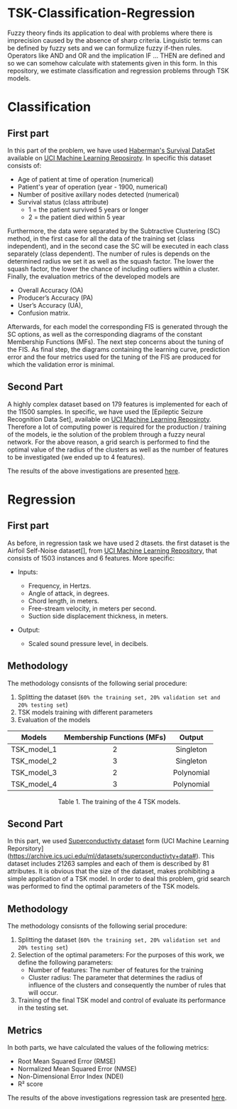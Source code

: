 # TSK-Classification-Regression

Fuzzy theory finds its application to deal with problems where there is imprecision caused by the absence of sharp criteria. Linguistic terms can be defined by fuzzy sets and we can formulize fuzzy if-then rules. Operators like AND and OR and the implication IF ... THEN are defined and so we can somehow calculate with statements given in this form. In this repository, we estimate classification and regression problems through TSK models.

# Classification

## First part
In this part of the problem, we have used [Haberman's Survival DataSet](https://github.com/georgios-kalomitsinis/TSK-Classification-Regression/blob/main/datasets/haberman.data) available on [UCI Machine Learning Reposiroty](https://archive.ics.uci.edu/ml/datasets/haberman%27s+survival). In specific this dataset consists of:

* Age of patient at time of operation (numerical)
* Patient's year of operation (year - 1900, numerical)
* Number of positive axillary nodes detected (numerical)
* Survival status (class attribute)
  * 1 = the patient survived 5 years or longer
  * 2 = the patient died within 5 year


Furthermore, the data were separated by the Subtractive Clustering (SC) method, in the first case for all the data of the training set (class independent), and in the second case the SC will be executed in each class separately (class dependent). The number of rules is depends on the determined radius we set it as well as the squash factor. The lower the squash factor, the lower the chance of including outliers within a cluster. Finally, the evaluation metrics of the developed models are 

* Overall Accuracy (OA)
* Producer’s Accuracy (PA)
* User’s Accuracy (UA),
* Confusion matrix. 

Afterwards, for each model the corresponding FIS is generated through the SC options, as well as the corresponding diagrams of the constant Membership Functions (MFs). The next step concerns about the tuning of the FIS. As final step, the diagrams containing the learning curve, prediction error and the four metrics used for the tuning of the FIS are produced for which the validation error is minimal. 

## Second Part

A highly complex dataset based on 179 features is implemented for each of the 11500 samples. In specific, we have used the [Epileptic Seizure Recognition Data Set], available on [UCI Machine Learning Reposiroty](https://archive.ics.uci.edu/ml/datasets/Epileptic+Seizure+Recognition#). Therefore a lot of computing power is required for the production / training of the models, ie the solution of the problem through a fuzzy neural network. For the above reason, a grid search is performed to find the optimal value of the radius of the clusters as well as the number of features to be investigated (we ended up to 4 features). 

The results of the above investigations are presented [here](https://github.com/georgios-kalomitsinis/TSK-Classification-Regression/tree/main/results/classification). 

# Regression

## First part
As before, in regression task we have used 2 dtasets. the first dataset is the Airfoil Self-Noise dataset[], from [UCI Machine Learning Repository](https://archive.ics.uci.edu/ml/datasets/airfoil+self-noise), that consists of 1503 instances and 6 features. More specific:

* Inputs:
  * Frequency, in Hertzs.
  * Angle of attack, in degrees.
  * Chord length, in meters.
  * Free-stream velocity, in meters per second.
  * Suction side displacement thickness, in meters.

* Output:
  * Scaled sound pressure level, in decibels.

## Methodology

The methodology consisnts of the following serial procedure:
1. Splitting the dataset (```60% the training set, 20% validation set and 20% testing set```)
2. TSK models training with different parameters
3. Evaluation of the models

<div align="center">
  
|Models  |           Membership Functions (MFs) |         Output |
|:---:|:---:|:---:|
TSK_model_1     |                  2                  |Singleton|
TSK_model_2     |                  3                  |Singleton|
TSK_model_3     |                  2                  |Polynomial|
TSK_model_4     |                  3                  |Polynomial|
  
</div>
<figcaption align = "center"><p align="center">Table 1. The training of the 4 TSK models.</figcaption>
</figure>


## Second Part

In this part, we used [Superconductivty dataset](https://github.com/georgios-kalomitsinis/TSK-Classification-Regression/blob/main/datasets/superconduct.csv) form (UCI Machine Learning Reporsitory](https://archive.ics.uci.edu/ml/datasets/superconductivty+data#). This dataset includes 21263 samples and each of them is described by 81 attributes. It is obvious that the size of the dataset, makes prohibiting a simple application of a TSK model. In order to deal this problem, grid search was performed to find the optimal parameters of the TSK models.

## Methodology

The methodology consisnts of the following serial procedure:
1. Splitting the dataset (```60% the training set, 20% validation set and 20% testing set```)
2. Selection of the optimal parameters:
    For the purposes of this work, we define the following parameters:
     * Number of features: The number of features for the training
     * Cluster radius: The parameter that determines the radius of influence of the clusters and consequently the number of rules that will occur. 
3. Training of the final TSK model and control of evaluate its performance in the testing set.

## Metrics

In both parts, we have calculated the values of the following metrics:

* Root Mean Squared Error (RMSE)
* Normalized Mean Squared Error (NMSE)
* Non-Dimensional Error Index (NDEI)
* R² score

The results of the above investigations regression task are presented [here](https://github.com/georgios-kalomitsinis/TSK-Classification-Regression/tree/main/Regression). 













